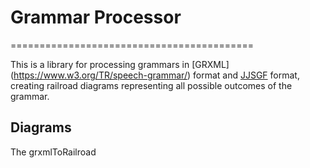 # Grammar Processor

==========================================

This is a library for processing grammars in [GRXML] (https://www.w3.org/TR/speech-grammar/) format and [JJSGF](https://support.voicegain.ai/hc/en-us/articles/360048936511-JJSGF-Grammars) format, creating railroad diagrams representing all possible outcomes of the grammar.

Diagrams
--------

The grxmlToRailroad 
